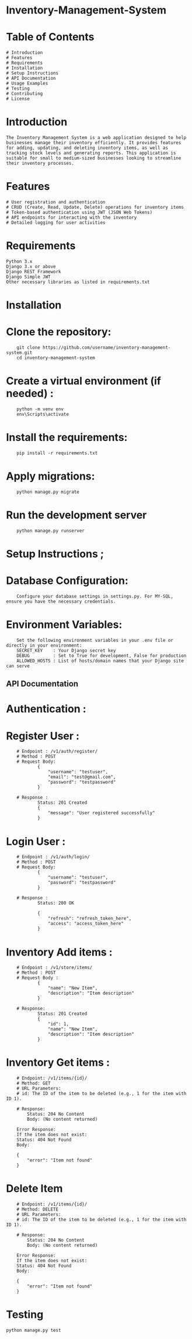 # Inventory-Management-System



# Table of Contents
    # Introduction
    # Features
    # Requirements
    # Installation
    # Setup Instructions
    # API Documentation
    # Usage Examples
    # Testing
    # Contributing
    # License


# Introduction
    The Inventory Management System is a web application designed to help businesses manage their inventory efficiently. It provides features for adding, updating, and deleting inventory items, as well as tracking stock levels and generating reports. This application is suitable for small to medium-sized businesses looking to streamline their inventory processes.



# Features
    # User registration and authentication
    # CRUD (Create, Read, Update, Delete) operations for inventory items
    # Token-based authentication using JWT (JSON Web Tokens)
    # API endpoints for interacting with the inventory
    # Detailed logging for user activities


# Requirements
    Python 3.x
    Django 3.x or above
    Django REST Framework
    Django Simple JWT
    Other necessary libraries as listed in requirements.txt


# Installation
   # Clone the repository:
        git clone https://github.com/username/inventory-management-system.git
        cd inventory-management-system
    
   # Create a virtual environment (if needed) :
        python -m venv env
        env\Scripts\activate

   # Install the requirements:
        pip install -r requirements.txt

   # Apply migrations:
        python manage.py migrate

   # Run the development server
        python manage.py runserver

# Setup Instructions ;

   # Database Configuration:
        Configure your database settings in settings.py. For MY-SQL, ensure you have the necessary credentials.

   # Environment Variables: 
        Set the following environment variables in your .env file or directly in your environment:
        SECRET_KEY    : Your Django secret key
        DEBUG         : Set to True for development, False for production
        ALLOWED_HOSTS : List of hosts/domain names that your Django site can serve

##  
## API Documentation

# Authentication :

   # Register User :
        # Endpoint : /v1/auth/register/
        # Method : POST
        # Request Body:
                {
                    "username": "testuser",
                    "email": "test@gmail.com",
                    "password": "testpassword"
                }

        # Response :
                Status: 201 Created
                {
                    "message": "User registered successfully"
                }

   # Login User :
        # Endpoint : /v1/auth/login/
        # Method : POST
        # Request Body:
                {
                    "username": "testuser",
                    "password": "testpassword"
                }

        # Response :
                Status: 200 OK

                {
                    "refresh": "refresh_token_here",
                    "access": "access_token_here"
                }


   # Inventory Add items :

        # Endpoint : /v1/store/items/
        # Method : POST
        # Request Body :
                {
                    "name": "New Item",
                    "description": "Item description"
                }

        # Response:
                Status: 201 Created
                {
                    "id": 1,
                    "name": "New Item",
                    "description": "Item description"
                }


   # Inventory Get items :
   
        # Endpoint: /v1/items/{id}/
        # Method: GET
        # URL Parameters:
        # id: The ID of the item to be deleted (e.g., 1 for the item with ID 1).
        
        # Response:
            Status: 204 No Content
            Body: (No content returned)

        Error Response:
        If the item does not exist:
        Status: 404 Not Found
        Body:

        {
            "error": "Item not found"
        }


    
   # Delete Item
        # Endpoint: /v1/items/{id}/
        # Method: DELETE
        # URL Parameters:
        # id: The ID of the item to be deleted (e.g., 1 for the item with ID 1).
        
        # Response:
            Status: 204 No Content
            Body: (No content returned)

        Error Response:
        If the item does not exist:
        Status: 404 Not Found
        Body:

        {
            "error": "Item not found"
        }

# Testing

    python manage.py test






